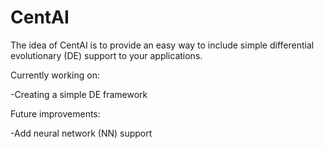# CentAI
The idea of CentAI is to provide an easy way to include simple differential evolutionary (DE) support to your applications.

Currently working on:

-Creating a simple DE framework

Future improvements:

-Add neural network (NN) support
